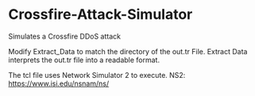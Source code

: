 # Crossfire-Attack-Simulator
Simulates a Crossfire DDoS attack



Modify Extract_Data to match the directory of the out.tr File. Extract Data interprets the out.tr file into a readable format.

The tcl file uses Network Simulator 2 to execute.
NS2: https://www.isi.edu/nsnam/ns/
